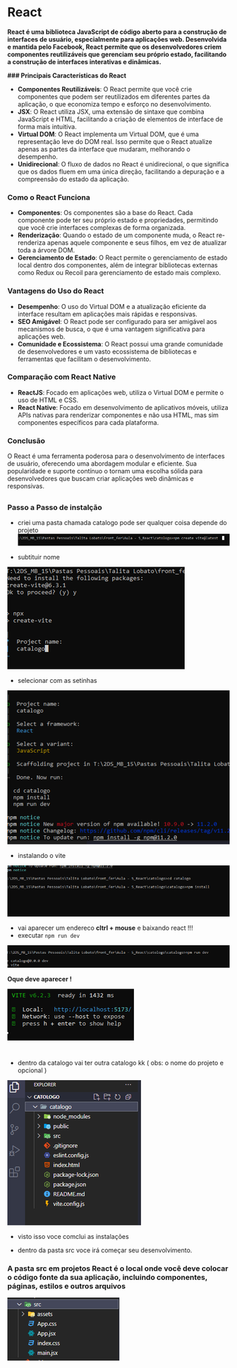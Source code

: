 # React

**React é uma biblioteca JavaScript de código aberto para a construção de interfaces de usuário, especialmente para aplicações web. Desenvolvida e mantida pelo Facebook, React permite que os desenvolvedores criem componentes reutilizáveis que gerenciam seu próprio estado, facilitando a construção de interfaces interativas e dinâmicas.**

**### Principais Características do React**

- **Componentes Reutilizáveis**: O
React permite que você crie componentes que podem ser reutilizados em
diferentes partes da aplicação, o que economiza tempo e esforço no
desenvolvimento.
- **JSX**: O React utiliza JSX, uma extensão de sintaxe que combina JavaScript e HTML, facilitando a
criação de elementos de interface de forma mais intuitiva.
- **Virtual DOM**: O React
implementa um Virtual DOM, que é uma representação leve do DOM real.
Isso permite que o React atualize apenas as partes da interface que
mudaram, melhorando o desempenho.
- **Unidirecional**: O fluxo de
dados no React é unidirecional, o que significa que os dados fluem em
uma única direção, facilitando a depuração e a compreensão do estado da
aplicação.

### Como o React Funciona

- **Componentes**: Os componentes
são a base do React. Cada componente pode ter seu próprio estado e
propriedades, permitindo que você crie interfaces complexas de forma
organizada.
- **Renderização**: Quando o estado de um componente muda, o React re-renderiza apenas aquele componente e
seus filhos, em vez de atualizar toda a árvore DOM.
- **Gerenciamento de Estado**: O
React permite o gerenciamento de estado local dentro dos componentes,
além de integrar bibliotecas externas como Redux ou Recoil para
gerenciamento de estado mais complexo.

### Vantagens do Uso do React

- **Desempenho**: O uso do Virtual DOM e a atualização eficiente da interface resultam em aplicações mais rápidas e responsivas.
- **SEO Amigável**: O React pode
ser configurado para ser amigável aos mecanismos de busca, o que é uma
vantagem significativa para aplicações web.
- **Comunidade e Ecossistema**: O
React possui uma grande comunidade de desenvolvedores e um vasto
ecossistema de bibliotecas e ferramentas que facilitam o
desenvolvimento.

### Comparação com React Native

- **ReactJS**: Focado em aplicações web, utiliza o Virtual DOM e permite o uso de HTML e CSS.
- **React Native**: Focado em
desenvolvimento de aplicativos móveis, utiliza APIs nativas para
renderizar componentes e não usa HTML, mas sim componentes específicos
para cada plataforma.

### Conclusão

O React é uma ferramenta poderosa para o 
desenvolvimento de interfaces de usuário, oferecendo uma abordagem 
modular e eficiente. Sua popularidade e suporte contínuo o tornam uma 
escolha sólida para desenvolvedores que buscam criar aplicações web 
dinâmicas e responsivas.

##

### Passo a Passo de instalção 
- criei uma pasta chamada catalogo pode ser qualquer coisa depende do projeto
![imagem do pronpt de instalção React](img_README/image.png)

- subtituir nome

![](img_README/img2.png)

- selecionar com as setinhas

![](img_README/img-3.png)

- instalando o vite

![](img_README/instalando_vite.png)

- vai aparecer um endereco **cltrl + mouse** e baixando react !!!
- executar ```npm run dev```

![](img_README/npm%20run%20dev.png)

**Oque deve aparecer !**

![](img_README/oque%20deve%20aparecer.png)

#

- dentro da catalogo vai ter outra catalogo kk ( obs: o nome do projeto e opcional )

![pastas](img_README/pastas.png)

- visto isso voce comclui as instalações

- dentro da pasta src voce irá começar seu desenvolvimento.
### **A pasta src em projetos React é o local onde você deve colocar o código fonte da sua aplicação, incluindo componentes, páginas, estilos e outros arquivos**

![](img_README/src.png)

